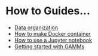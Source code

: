 # How to Guides...

- [Data organization](organize-imaging-data.md)
- [How to make Docker container](make-container.md)
- [How to use a Jupyter notebook](use-jupyter-notebooks.md)
- [Getting started with GAMMs](work-with-gamms.md)
